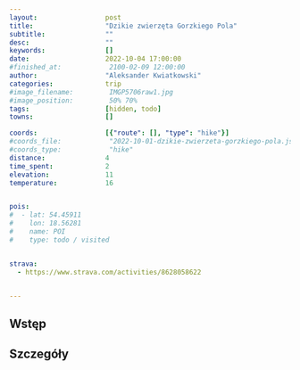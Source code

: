 ```yaml
---
layout:                 post
title:                  "Dzikie zwierzęta Gorzkiego Pola"
subtitle:               ""
desc:                   ""
keywords:               []
date:                   2022-10-04 17:00:00
#finished_at:            2100-02-09 12:00:00
author:                 "Aleksander Kwiatkowski"
categories:             trip
#image_filename:         IMGP5706raw1.jpg
#image_position:         50% 70%
tags:                   [hidden, todo]
towns:                  []

coords:                 [{"route": [], "type": "hike"}]
#coords_file:            "2022-10-01-dzikie-zwierzeta-gorzkiego-pola.json"
#coords_type:            "hike"
distance:               4
time_spent:             2
elevation:              11
temperature:            16


pois:
#  - lat: 54.45911
#    lon: 18.56281
#    name: POI
#    type: todo / visited


strava:
  - https://www.strava.com/activities/8628058622


---
```



## Wstęp

## Szczegóły
